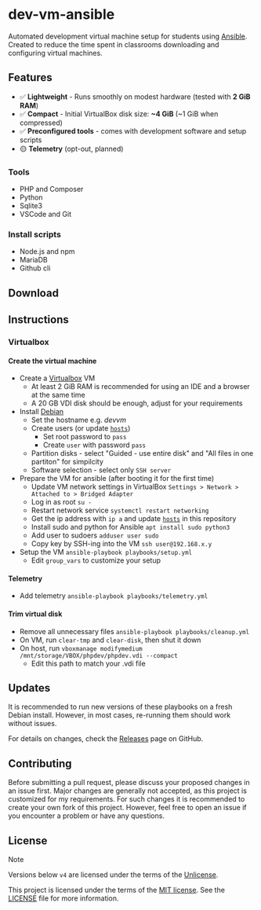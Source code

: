# dev-vm-ansible

Automated development virtual machine setup for students using [Ansible](https://docs.ansible.com/).
Created to reduce the time spent in classrooms downloading and configuring virtual machines.

## Features

* ✅ **Lightweight** - Runs smoothly on modest hardware (tested with **2 GiB RAM**)
* ✅ **Compact** - Initial VirtualBox disk size: **~4 GiB** (~1 GiB when compressed)
* ✅ **Preconfigured tools** - comes with development software and setup scripts
* 🟡 **Telemetry** (opt-out, planned)

### Tools

* PHP and Composer
* Python
* Sqlite3
* VSCode and Git

### Install scripts

* Node.js and npm
* MariaDB
* Github cli

## Download

## Instructions

### Virtualbox

#### Create the virtual machine

* Create a [Virtualbox](https://www.virtualbox.org/) VM
	* At least 2 GiB RAM is recommended for using an IDE and a browser at the same time
	* A 20 GB VDI disk should be enough, adjust for your requirements
* Install [Debian](https://www.debian.org/)
	* Set the hostname e.g. *devvm*
	* Create users (or update [`hosts`](hosts))
		* Set root password to `pass`
		* Create `user` with password `pass`
	* Partition disks - select "Guided - use entire disk" and "All files in one partiton" for simpilcity
	* Software selection - select only `SSH server`
* Prepare the VM for ansible (after booting it for the first time)
	* Update VM network settings in VirtualBox `Settings > Network > Attached to > Bridged Adapter`
	* Log in as root `su -`
	* Restart network service `systemctl restart networking`
	* Get the ip address with `ip a` and update [`hosts`](hosts) in this repository
	* Install sudo and python for Ansible `apt install sudo python3`
	* Add user to sudoers `adduser user sudo`
	* Copy key by SSH-ing into the VM `ssh user@192.168.x.y`
* Setup the VM `ansible-playbook playbooks/setup.yml`
	* Edit `group_vars` to customize your setup

#### Telemetry

* Add telemetry `ansible-playbook playbooks/telemetry.yml`

#### Trim virtual disk

* Remove all unnecessary files `ansible-playbook playbooks/cleanup.yml`
* On VM, run `clear-tmp` and `clear-disk`, then shut it down
* On host, run `vboxmanage modifymedium /mnt/storage/VBOX/phpdev/phpdev.vdi --compact`
	* Edit this path to match your .vdi file

## Updates

It is recommended to run new versions of these playbooks on a fresh Debian install.
However, in most cases, re-running them should work without issues.

For details on changes, check the [Releases](https://github.com/tgrants/dev-vm-ansible/releases) page on GitHub.

## Contributing

Before submitting a pull request, please discuss your proposed changes in an issue first.
Major changes are generally not accepted, as this project is customized for my requirements.
For such changes it is recommended to create your own fork of this project.
However, feel free to open an issue if you encounter a problem or have any questions.

## License

> [!NOTE]
>
> Versions below `v4` are licensed under the terms of the [Unlicense](https://choosealicense.com/licenses/unlicense/).

This project is licensed under the terms of the [MIT license](https://choosealicense.com/licenses/mit/).
See the [LICENSE](LICENSE) file for more information.
